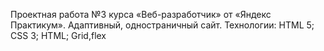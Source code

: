 Проектная работа №3 курса «Веб-разработчик» от «Яндекс Практикум». Адаптивный, одностраничный сайт.
Технологии:
HTML 5;
CSS 3;
HTML;
Grid,flex
